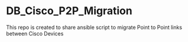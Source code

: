 # DB_Cisco_P2P_Migration
This repo is created to share ansible script to migrate Point to Point links between Cisco Devices
